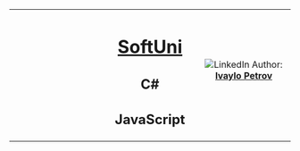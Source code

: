 <!-- Head Start -->
<table border="0" width="100%" cellspacing="2" cellpadding="3" align="center">
<tbody>
<tr>
<td align="center" width="33%"><img style="text-align: ce;" src="http://conf.softuni.bg/wp-content/uploads/2015/01/SoftUni-Logo-Flat_square-blue-300x235.png" alt="" /></td>
<td align="center" width="33%">
<h1><a href="https://softuni.bg/">SoftUni</a></h1>
<h2>C#</h2>
  <h2>JavaScript</h2>
</td>
<td align="center" width="33%"><img src="https://avatars1.githubusercontent.com/u/52930559?s=460&u=56c073c9be5078b046e7d01ceff70417375ceb2f&v=4/>
<img src="google.bg" alt="LinkedIn" />
Author: 
<strong>
<a title="Ivaylo Petrov" href="XXXX" target="_blank">
Ivaylo Petrov
</a>
</strong></p>
</td>
</tr>
</tbody>
</table>
<!-- Head End -->
